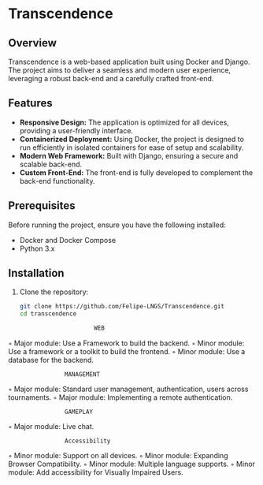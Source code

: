 # Transcendence

## Overview
Transcendence is a web-based application built using Docker and Django. The project aims to deliver a seamless and modern user experience, leveraging a robust back-end and a carefully crafted front-end.

## Features
- **Responsive Design:** The application is optimized for all devices, providing a user-friendly interface.
- **Containerized Deployment:** Using Docker, the project is designed to run efficiently in isolated containers for ease of setup and scalability.
- **Modern Web Framework:** Built with Django, ensuring a secure and scalable back-end.
- **Custom Front-End:** The front-end is fully developed to complement the back-end functionality.

## Prerequisites
Before running the project, ensure you have the following installed:
- Docker and Docker Compose
- Python 3.x

## Installation
1. Clone the repository:
   ```bash
   git clone https://github.com/Felipe-LNGS/Transcendence.git
   cd transcendence

                        WEB
◦ Major module: Use a Framework to build the backend.
◦ Minor module: Use a framework or a toolkit to build the frontend.
◦ Minor module: Use a database for the backend.

                    MANAGEMENT
◦ Major module: Standard user management, authentication, users across
tournaments.
◦ Major module: Implementing a remote authentication.

                    GAMEPLAY
◦ Major module: Live chat.

                    Accessibility
◦ Minor module: Support on all devices.
◦ Minor module: Expanding Browser Compatibility.
◦ Minor module: Multiple language supports.
◦ Minor module: Add accessibility for Visually Impaired Users.         

